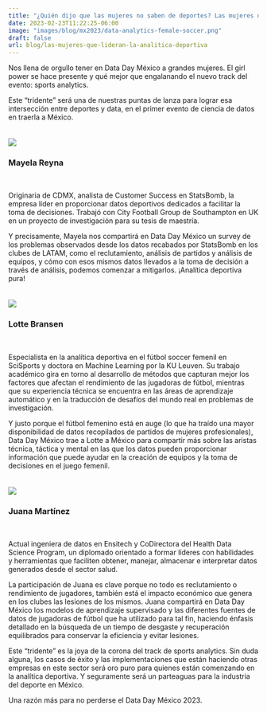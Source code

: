 ```yaml
---
title: "¿Quién dijo que las mujeres no saben de deportes? Las mujeres que lideran la analítica deportiva"
date: 2023-02-23T11:22:25-06:00
image: "images/blog/mx2023/data-analytics-female-soccer.png"
draft: false
url: blog/las-mujeres-que-lideran-la-analitica-deportiva
---
```


Nos llena de orgullo tener en Data Day México a grandes mujeres. El girl power se hace presente y qué mejor que engalanando el nuevo track del evento: sports analytics.

Este “tridente” será una de nuestras puntas de lanza para lograr esa intersección entre deportes y data, en el primer evento de ciencia de datos en traerla a México.
<br><br><br>
<img src="/dataday/images/blog/speakers/mayela-reyna.png" class="img-fluid mx-auto d-block" >
<br>

<h3 class="text-center">Mayela Reyna</h3>

<br>

Originaria de CDMX, analista de Customer Success en StatsBomb, la empresa líder en proporcionar datos deportivos dedicados a facilitar la toma de decisiones. Trabajó con City Football Group de Southampton en UK en un proyecto de investigación para su tesis de maestría.

Y precisamente, Mayela nos compartirá en Data Day México un survey de los problemas observados desde los datos recabados por StatsBomb en los clubes de LATAM, como el reclutamiento, análisis de partidos y análisis de equipos, y cómo con esos mismos datos llevados a la toma de decisión a través de análisis, podemos comenzar a mitigarlos. ¡Analítica deportiva pura!
<br><br><br>
<img src="/dataday/images/blog/speakers/lotte-bransen.png" class="img-fluid mx-auto d-block" >
<br>

<h3 class="text-center">Lotte Bransen</h3>

<br>

Especialista en la analítica deportiva en el fútbol soccer femenil en SciSports y doctora en Machine Learning por la KU Leuven. Su trabajo académico gira en torno al desarrollo de métodos que capturan mejor los factores que afectan el rendimiento de las jugadoras de fútbol, mientras que su experiencia técnica se encuentra en las áreas de aprendizaje automático y en la traducción de desafíos del mundo real en problemas de investigación.

Y justo porque el fútbol femenino está en auge (lo que ha traído una mayor disponibilidad de datos recopilados de partidos de mujeres profesionales), Data Day México trae a Lotte a México para compartir más sobre las aristas  técnica, táctica y mental en las que los datos pueden proporcionar información que puede ayudar en la creación de equipos y la toma de decisiones en el juego femenil.
<br><br><br>
<img src="/dataday/images/blog/speakers/juana-martinez.png" class="img-fluid mx-auto d-block">
<br>

<h3 class="text-center">Juana Martínez</h3>

<br>

Actual ingeniera de datos en Ensitech y CoDirectora del Health Data Science Program, un diplomado orientado a formar líderes con habilidades y herramientas que faciliten obtener, manejar, almacenar e interpretar datos generados desde el sector salud.

La participación de Juana es clave porque no todo es reclutamiento o rendimiento de jugadores, también está el impacto económico que genera en los clubes las lesiones de los mismos. Juana compartirá en Data Day México los modelos de aprendizaje supervisado y las diferentes fuentes de datos de jugadoras de fútbol que ha utilizado para tal fin, haciendo énfasis detallado en la búsqueda de un tiempo de desgaste y recuperación equilibrados para conservar la eficiencia y evitar lesiones. 


Este “tridente” es la joya de la corona del track de sports analytics. Sin duda alguna, los casos de éxito y las implementaciones que están haciendo otras empresas en este sector será oro puro para quienes están comenzando en la analítica deportiva. Y seguramente será un parteaguas para la industria del deporte en México.

Una razón más para no perderse el Data Day México 2023.
